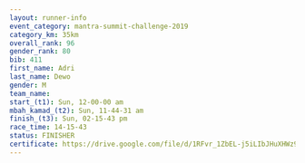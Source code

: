 ```yaml
---
layout: runner-info 
event_category: mantra-summit-challenge-2019 
category_km: 35km 
overall_rank: 96
gender_rank: 80
bib: 411
first_name: Adri
last_name: Dewo
gender: M
team_name: 
start_(t1): Sun, 12-00-00 am
mbah_kamad_(t2): Sun, 11-44-31 am
finish_(t3): Sun, 02-15-43 pm
race_time: 14-15-43
status: FINISHER
certificate: https://drive.google.com/file/d/1RFvr_1ZbEL-j5iLIbJHuXHWz9QTPHJcR/view?usp=sharing
---
```

